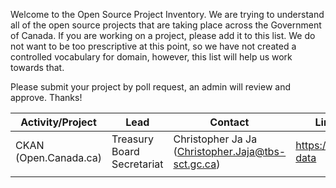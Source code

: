 Welcome to the Open Source Project Inventory. We are trying to understand all of the open source projects that are taking place across the Government of Canada. If you are working on a project, please add it to this list. We do not want to be too prescriptive at this point, so we have not created a controlled vocabulary for domain, however, this list will help us work towards that. 

Please submit your project by poll request, an admin will review and approve. Thanks!

| Activity/Project | Lead|Contact| Link to Resource |Domain| 
|------------------|-----|-------|------------------|------|
|CKAN (Open.Canada.ca)|Treasury Board Secretariat| Christopher Ja Ja (Christopher.Jaja@tbs-sct.gc.ca)|https://github.com/open-data | Data Catalogue |
|  |  |  |  |
